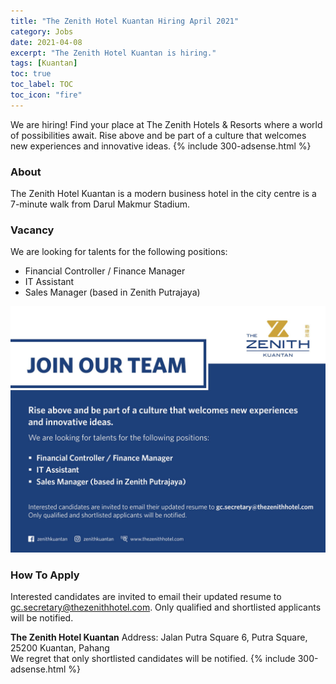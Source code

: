 ```yaml
---
title: "The Zenith Hotel Kuantan Hiring April 2021" 
category: Jobs 
date: 2021-04-08
excerpt: "The Zenith Hotel Kuantan is hiring." 
tags: [Kuantan] 
toc: true 
toc_label: TOC 
toc_icon: "fire" 
--- 
```


We are hiring! Find your place at The Zenith Hotels & Resorts where a world of possibilities await. Rise above and be part of a culture that welcomes new experiences and innovative ideas.
{% include 300-adsense.html %} 

### About
The Zenith Hotel Kuantan is a modern business hotel in the city centre is a 7-minute walk from Darul Makmur Stadium.

### Vacancy
We are looking for talents for the following positions:
- Financial Controller / Finance Manager
- IT Assistant
- Sales Manager (based in Zenith Putrajaya)

![The Zenith Hotel Kuantan Jobs Vacancies 2021!](/assets/images/2021-04/zenith-kuantan-hotel-is-hiring-apr-2021.jpg "The Zenith Hotel Kuantan Jobs Vacancies 2021")

### How To Apply
Interested candidates are invited to email their updated resume to gc.secretary@thezenithhotel.com. Only qualified and shortlisted applicants will be notified. 

**The Zenith Hotel Kuantan**
Address: Jalan Putra Square 6, Putra Square, 25200 Kuantan, Pahang<br/>
We regret that only shortlisted candidates will be notified.
{% include 300-adsense.html %} 